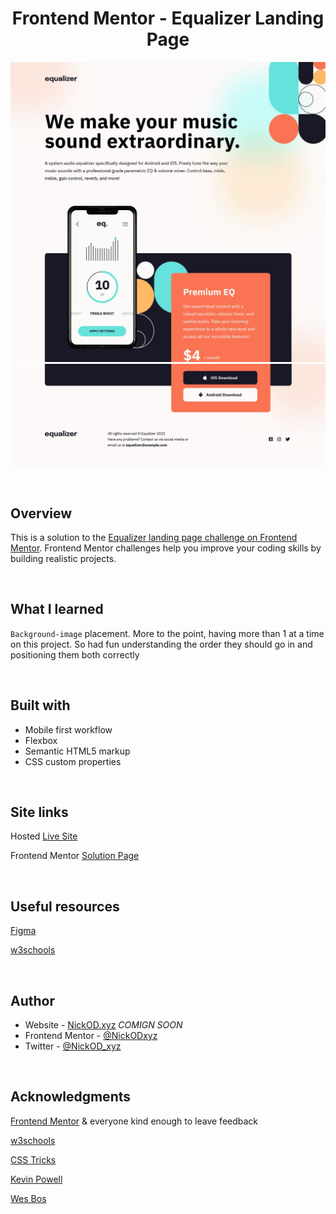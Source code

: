 <h1 align="center">Frontend Mentor - Equalizer Landing Page</h1>

![Preview](https://github.com/NickODxyz/FM-equalizer-landing-page/blob/main/Preview.JPG)
![Preview Extension](https://github.com/NickODxyz/FM-equalizer-landing-page/blob/main/Preview-ext-1.JPG)

<br>

## Overview

This is a solution to the [Equalizer landing page challenge on Frontend Mentor](https://www.frontendmentor.io/challenges/equalizer-landing-page-7VJ4gp3DE). Frontend Mentor challenges help you improve your coding skills by building realistic projects.

<br>

## What I learned

`Background-image` placement. More to the point, having more than 1 at a time on this project. So had fun understanding the order they should go in and positioning them both correctly

<br>

## Built with

- Mobile first workflow
- Flexbox
- Semantic HTML5 markup
- CSS custom properties

<br>

## Site links

Hosted [Live Site](https://nickodxyz.github.io/FM-equalizer-landing-page/)

Frontend Mentor [Solution Page](https://www.frontendmentor.io/solutions/equalizer-landing-page-flexbox-D0w4Yz-iX5)

<br>

## Useful resources

[Figma](https://www.figma.com)

[w3schools](https://www.w3schools.com/)

<br>

## Author

- Website - [NickOD.xyz](http://www.NickOD.xyz) <em>COMIGN SOON</em>
- Frontend Mentor - [@NickODxyz](https://www.frontendmentor.io/profile/NickODxyz)
- Twitter - [@NickOD_xyz](https://twitter.com/NickOD_xyz)

<br>

## Acknowledgments

[Frontend Mentor](https://www.frontendmentor.io/) & everyone kind enough to leave feedback

[w3schools](https://www.w3schools.com/)

[CSS Tricks](https://css-tricks.com/)

[Kevin Powell](https://www.youtube.com/kepowob)

[Wes Bos](https://wesbos.com/)